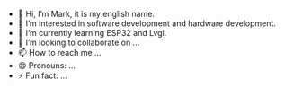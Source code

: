 - 👋 Hi, I’m Mark, it is my english name.
- 👀 I’m interested in software development and hardware development.
- 🌱 I’m currently learning ESP32 and Lvgl.
- 💞️ I’m looking to collaborate on ...
- 📫 How to reach me ...
- 😄 Pronouns: ...
- ⚡ Fun fact: ...

<!---
ccxiang2003/ccxiang2003 is a ✨ special ✨ repository because its `README.md` (this file) appears on your GitHub profile.
You can click the Preview link to take a look at your changes.
--->
